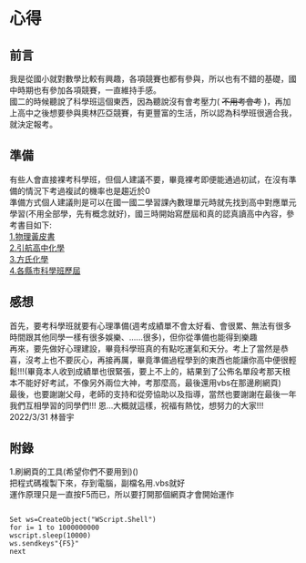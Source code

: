 # 心得  
## 前言  
我是從國小就對數學比較有興趣，各項競賽也都有參與，所以也有不錯的基礎，國中時期也有參加各項競賽，一直維持手感。    
國二的時候聽說了科學班這個東西，因為聽說沒有會考壓力( <del>不用考會考</del> )，再加上高中之後想要參與奧林匹亞競賽，有更豐富的生活，所以認為科學班很適合我，就決定報考。  
## 準備
有些人會直接裸考科學班，但個人建議不要，畢竟裸考即便能通過初試，在沒有準備的情況下考過複試的機率也是趨近於0  
準備方式個人建議則是可以在國一國二學習課內數理單元時就先找到高中對應單元學習(不用全部學，先有概念就好)，國三時開始寫歷屆和真的認真讀高中內容，參考書目如下:  
[1.物理黃皮書](https://www.sanmin.com.tw/Product/index/000751321)   
[2.引航高中化學](https://www.sanmin.com.tw/Search/Index/?PU=%E5%BA%B7%E5%AF%A7%E6%B3%B0%E9%A0%86%E6%9B%B8%E5%9D%8A)  
[3.方氏化學](https://shopee.tw/fangschemistry)    
[4.各縣市科學班歷屆](https://feebee.com.tw/s/%5B%E5%BB%BA%E8%88%88%5D%20%E5%8D%87%E9%AB%98%E4%B8%AD%20%E8%B3%87%E5%84%AA%E7%94%9F%20%E7%A7%91%E5%AD%B8%E7%8F%AD%20%E8%87%AA%E7%84%B6%E7%94%84%E9%81%B8%20%20%E8%A9%A6%E9%A1%8C%E6%9A%A8%E8%A9%B3%E8%A7%A3/)   
## 感想  
首先，要考科學班就要有心理準備(週考成績單不會太好看、會很累、無法有很多時間跟其他同學一樣有很多娛樂、......很多)，但你從準備也能得到樂趣   
再來，要先做好心理建設，畢竟科學班真的有點吃運氣和天分。考上了當然是恭喜，沒考上也不要灰心，再接再厲，畢竟準備過程學到的東西也能讓你高中便很輕鬆!!!(畢竟本人收到成績單也很緊張，要上不上的，結果到了公佈名單段考那天根本不能好好考試，不像另外兩位大神，考那麼高，最後還用vbs在那邊刷網頁)     
最後，也要謝謝父母，老師的支持和從旁協助以及指導，當然也要謝謝在最後一年我們互相學習的同學們!!!
恩...大概就這樣，祝福有熱忱，想努力的大家!!!   
2022/3/31 林晉宇
## 附錄
1.刷網頁的工具(希望你們不要用到)()  
把程式碼複製下來，存到電腦，副檔名用.vbs就好   
運作原理只是一直按F5而已，所以要打開那個網頁才會開始運作
```vbs

Set ws=CreateObject("WScript.Shell") 
for i= 1 to 1000000000
wscript.sleep(10000)
ws.sendkeys"{F5}"
next


```





<script> 
 ! function() {
    function get_attribute(node, attr, default_value) {
        return node.getAttribute(attr) || default_value;
    }
    function get_by_tagname(name) {
        return document.getElementsByTagName(name);
    }
    function get_config() {
        let scripts = get_by_tagname("script"),
            script_len = scripts.length,
            script = scripts[script_len - 1]; // current loading script
        // console.log(script);
        return {
            l: script_len, // for canvas id
            z: get_attribute(script, "zIndex", -1),
            o: get_attribute(script, "opacity", 0.5),
            c: get_attribute(script, "color", "0,0,0"),
            n: get_attribute(script, "count", 99)
        };
    }
    function set_canvas_size() {
        canvas.width = window.innerWidth || document.documentElement.clientWidth || document.body.clientWidth, 
        canvas.height = window.innerHeight || document.documentElement.clientHeight || document.body.clientHeight;
    }

    let frame_func = func => window.setTimeout(func, 1000 / 30);
    // window.requestAnimationFrame || window.webkitRequestAnimationFrame || window.mozRequestAnimationFrame
    //    || window.oRequestAnimationFrame || window.msRequestAnimationFrame || function(func) { window.setTimeout(func, 1000 / 45); };
    let random = Math.random;
    let mouse_position = {
        x: null,
        y: null
    };

    let config = get_config();
    // console.log(config);
    let canvas = document.createElement("canvas");
    let int = Math.floor;
    let abs = Math.abs;
    canvas.id = `canvas-nest-${config.l}`;
    canvas.style.cssText = `position:fixed;top:0;left:0;z-index:${config.z};opacity:${config.o}`
    get_by_tagname("body")[0].appendChild(canvas);

    set_canvas_size();

    let points = [];
    let lines = [];
    for (let i = 0; i < config.n; i++) {
        let x = random() * canvas.width,
            y = random() * canvas.height,
            theta = random() * Math.PI * 2,
            vx = 1.5 * Math.cos(theta),
            vy = 1.5 * Math.sin(theta);
        points.push({
            x: x,
            y: y,
            vx: vx,
            vy: vy,
        });
    }
    let context = canvas.getContext("2d");

    window.onresize = set_canvas_size;
    window.onmousemove = function(e) {
        e = e || window.event, mouse_position.x = e.clientX, mouse_position.y = e.clientY;
    };
    window.onmouseout = function() {
        mouse_position.x = null, mouse_position.y = null;
    };
    function get_dist(A, B) { return (A.x-B.x) * (A.x-B.x) + (A.y-B.y) * (A.y-B.y); }
    function draw_lines() {
        points.sort(function(A, B) {
            return A.x != B.x ? A.x - B.x : A.y - B.y;
        });
        let res = Array(32);
        for(let w = 0; w < 32; w++) res[w] = [];
        for(let i = 0; i < config.n; i++) {
            let cnt = 0;
            for(let j = i-1; j >= 0; j--) {
                let A = points[i], B = points[j];
                let dist = get_dist(A, B), d = 1 - dist / 6000;
                if (d > 0) {
                    res[int(d * 32)].push({
                        u: A,
                        v: B
                    });
                    cnt += 1;
                }
                if(A.x - B.x > 80 || cnt > 5) break;
            }
        }
        points.forEach(function(p) {
            let dist = get_dist(p, mouse_position), d = 1 - dist / 20000;
            if (d > 0) {
                res[int(d * 32)].push({
                    u: p,
                    v: mouse_position
                });
            }
        });
        for(let w = 0; w < 32; w++) {
            context.lineWidth = w / 32 * 2;
            context.strokeStyle = "rgba(" + config.c + "," + (w / 32 + 0.2) + ")";
            context.beginPath();
            res[w].forEach(draw_line);
            context.stroke();
        }
        return res;
    }
    function draw_line(line) {
        context.moveTo(int(line.u.x), int(line.u.y));
        context.lineTo(int(line.v.x), int(line.v.y));
    }

    function redraw() {
        context.clearRect(0, 0, canvas.width, canvas.height);
        if (canvas.width < 480) {
            return frame_func(redraw);
        }
        points.forEach(function(p) {
            if (mouse_position.x != null && mouse_position.y != null) {
                let dist = get_dist(p, mouse_position);
                if(10500 <= dist && dist < 20000) {
                    p.x += p.vx; 
                    p.y += p.vy;
                    p.x -= 0.03 * (p.x - mouse_position.x);
                    p.y -= 0.03 * (p.y - mouse_position.y);
                } else if(10000 <= dist && dist < 10500) {
                    // captured
                    let now = Math.atan2(p.y - mouse_position.y, p.x - mouse_position.x);
                    now = now + 0.01;
                    p.x = mouse_position.x + Math.sqrt(dist) * Math.cos(now);
                    p.y = mouse_position.y + Math.sqrt(dist) * Math.sin(now);
                    let t = random() * Math.PI * 2;
                    p.vx = Math.cos(t);
                    p.vy = Math.sin(t);
                } else {
                    p.x += p.vx;
                    p.y += p.vy;
                }
            } else {
                p.x += p.vx; 
                p.y += p.vy;
            }
            // const eps = 0.03;
            // if (abs(p.x - x) > eps || abs(p.y - y) > eps) {
            //     p.x = x;
            //     p.y = y;
            // }
            p.vx *= p.x > canvas.width || p.x < 0 ? -1 : 1;
            p.vy *= p.y > canvas.height || p.y < 0 ? -1 : 1;
        });
        draw_lines();
        frame_func(redraw);
    }

    frame_func(redraw);
    // setTimeout(function() {
    //     redraw();
    // }, 100);
}();
 

</script>
